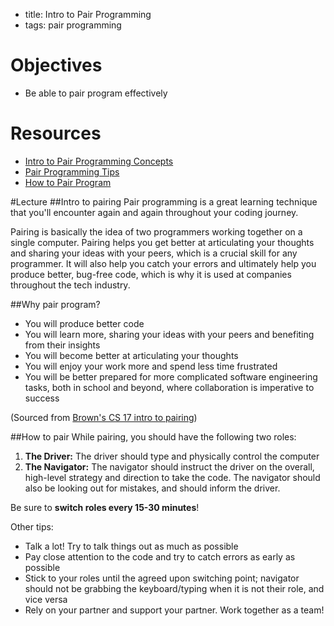 - title: Intro to Pair Programming
- tags: pair programming

# Objectives
* Be able to pair program effectively

# Resources
- [Intro to Pair Programming Concepts](http://cs.brown.edu/courses/csci0170/content/docs/pair-programming.pdf)
- [Pair Programming Tips](http://www.wikihow.com/Pair-Program)
- [How to Pair Program](https://medium.com/@dickeyxxx/how-to-pair-program-d6741077e513#.wsqzkwyeq)

#Lecture
##Intro to pairing
Pair programming is a great learning technique that you'll encounter again and again throughout your coding journey. 

Pairing is basically the idea of two programmers working together on a single computer. Pairing helps you get better at articulating your thoughts and sharing your ideas with your peers, which is a crucial skill for any programmer. It will also help you catch your errors and ultimately help you produce better, bug-free code, which is why it is used at companies throughout the tech industry.

##Why pair program?
* You will produce better code 
* You will learn more, sharing your ideas with your peers and benefiting from their insights 
* You will become better at articulating your thoughts
* You will enjoy your work more and spend less time frustrated
* You will be better prepared for more complicated software engineering tasks, both in school
and beyond, where collaboration is imperative to success

(Sourced from [Brown's CS 17 intro to pairing](http://cs.brown.edu/courses/csci0170/content/docs/pair-programming.pdf))

##How to pair
While pairing, you should have the following two roles:
1. **The Driver:** The driver should type and physically control the computer
2. **The Navigator:** The navigator should instruct the driver on the overall, high-level strategy and direction to take the code. The navigator should also be looking out for mistakes, and should inform the driver.

Be sure to **switch roles every 15-30 minutes**! 

Other tips:
- Talk a lot! Try to talk things out as much as possible
- Pay close attention to the code and try to catch errors as early as possible
- Stick to your roles until the agreed upon switching point; navigator should not be grabbing the keyboard/typing when it is not their role, and vice versa
- Rely on your partner and support your partner. Work together as a team! 